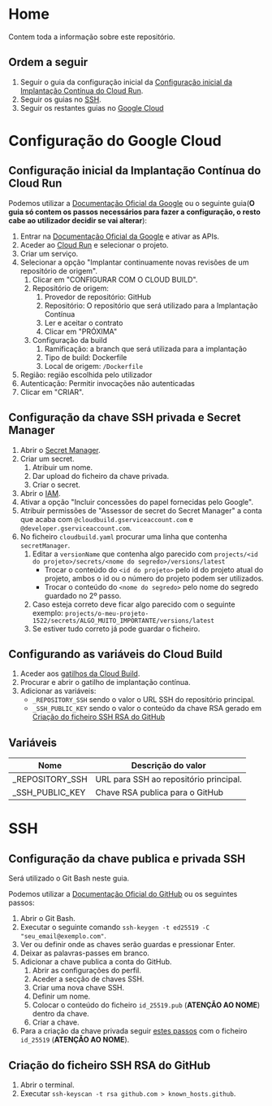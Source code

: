# Home

Contem toda a informação sobre este repositório.

## Ordem a seguir

1. Seguir o guia da configuração inicial da [Configuração inicial da Implantação Contínua do Cloud Run](#configuração-inicial-da-implantação-contínua-do-cloud-run).
2. Seguir os guias no [SSH](#ssh).
3. Seguir os restantes guias no [Google Cloud](#configuração-do-google-cloud)

# Configuração do Google Cloud

## Configuração inicial da Implantação Contínua do Cloud Run

Podemos utilizar a [Documentação Oficial da Google](https://cloud.google.com/run/docs/continuous-deployment-with-cloud-build?hl=pt-br) ou o seguinte guia(**O guia só contem os passos necessários para fazer a configuração, o resto cabe ao utilizador decidir se vai alterar**):

1. Entrar na [Documentação Oficial da Google](https://cloud.google.com/run/docs/continuous-deployment-with-cloud-build?hl=pt-br) e ativar as APIs.
2. Aceder ao [Cloud Run](https://console.cloud.google.com/run) e selecionar o projeto.
3. Criar um serviço.
4. Selecionar a opção "Implantar continuamente novas revisões de um repositório de origem".
    1. Clicar em "CONFIGURAR COM O CLOUD BUILD".
    2. Repositório de origem:
        1. Provedor de repositório: GitHub
        2. Repositório: O repositório que será utilizado para a Implantação Contínua
        3. Ler e aceitar o contrato
        4. Clicar em "PRÓXIMA"
    3. Configuração da build
        1. Ramificação: a branch que será utilizada para a implantação
        2. Tipo de build: Dockerfile
        3. Local de origem: `/Dockerfile`
5. Região: região escolhida pelo utilizador
6. Autenticação: Permitir invocações não autenticadas
7. Clicar em "CRIAR".

## Configuração da chave SSH privada e Secret Manager

1. Abrir o [Secret Manager](https://console.cloud.google.com/security/secret-manager).
2. Criar um secret.
    1. Atribuir um nome.
    2. Dar upload do ficheiro da chave privada.
    3. Criar o secret.
3. Abrir o [IAM](https://console.cloud.google.com/iam-admin/iam).
4. Ativar a opção "Incluir concessões do papel fornecidas pelo Google".
5. Atribuir permissões de "Assessor de secret do Secret Manager" a conta que acaba com `@cloudbuild.gserviceaccount.com` e `@developer.gserviceaccount.com`.
6. No ficheiro `cloudbuild.yaml` procurar uma linha que contenha `secretManager`.
    1. Editar a `versionName` que contenha algo parecido com `projects/<id do projeto>/secrets/<nome do segredo>/versions/latest`
        * Trocar o conteúdo do `<id do projeto>` pelo id do projeto atual do projeto, ambos o id ou o número do projeto podem ser utilizados.
        * Trocar o conteúdo do `<nome do segredo>` pelo nome do segredo guardado no 2º passo.
    2. Caso esteja correto deve ficar algo parecido com o seguinte exemplo: `projects/o-meu-projeto-1522/secrets/ALGO_MUITO_IMPORTANTE/versions/latest`
    3. Se estiver tudo correto já pode guardar o ficheiro.

## Configurando as variáveis do Cloud Build

1. Aceder aos [gatilhos da Cloud Build](https://console.cloud.google.com/cloud-build/trigger).
2. Procurar e abrir o gatilho de implantação contínua.
3. Adicionar as variáveis:
    * `_REPOSITORY_SSH` sendo o valor o URL SSH do repositório principal.
    * `_SSH_PUBLIC_KEY` sendo o valor o conteúdo da chave RSA gerado em [Criação do ficheiro SSH RSA do GitHub
      ](#criação-do-ficheiro-ssh-rsa-do-github)

## Variáveis

| Nome | Descrição do valor |
|---|---|
| _REPOSITORY_SSH | URL para SSH ao repositório principal. |
| _SSH_PUBLIC_KEY | Chave RSA publica para o GitHub |

# SSH

## Configuração da chave publica e privada SSH

Será utilizado o Git Bash neste guia.

Podemos utilizar a [Documentação Oficial do GitHub](https://docs.github.com/en/authentication/connecting-to-github-with-ssh/generating-a-new-ssh-key-and-adding-it-to-the-ssh-agent#generating-a-new-ssh-key) ou os seguintes passos:

1. Abrir o Git Bash.
2. Executar o seguinte comando `ssh-keygen -t ed25519 -C "seu_email@exemplo.com"`.
3. Ver ou definir onde as chaves serão guardas e pressionar Enter.
4. Deixar as palavras-passes em branco.
5. Adicionar a chave publica a conta do GitHub.
    1. Abrir as configurações do perfil.
    2. Aceder a secção de chaves SSH.
    3. Criar uma nova chave SSH.
    4. Definir um nome.
    5. Colocar o conteúdo do ficheiro `id_25519.pub` (**ATENÇÃO AO NOME**) dentro da chave.
    6. Criar a chave.
6. Para a criação da chave privada seguir [estes passos](#configuração-da-chave-ssh-privada-e-secret-manager) com o ficheiro `id_25519` (**ATENÇÃO AO NOME**).

## Criação do ficheiro SSH RSA do GitHub

1. Abrir o terminal.
2. Executar `ssh-keyscan -t rsa github.com > known_hosts.github`.

